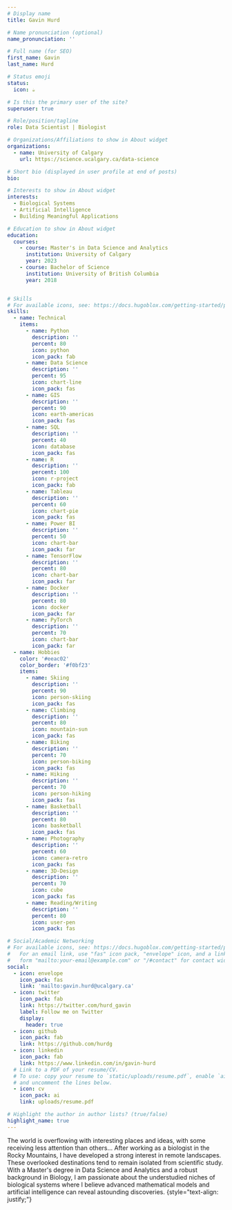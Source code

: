 ```yaml
---
# Display name
title: Gavin Hurd

# Name pronunciation (optional)
name_pronunciation: ''

# Full name (for SEO)
first_name: Gavin
last_name: Hurd

# Status emoji
status:
  icon: ☕️

# Is this the primary user of the site?
superuser: true

# Role/position/tagline
role: Data Scientist | Biologist

# Organizations/Affiliations to show in About widget
organizations:
  - name: University of Calgary
    url: https://science.ucalgary.ca/data-science

# Short bio (displayed in user profile at end of posts)
bio: 

# Interests to show in About widget
interests:
  - Biological Systems
  - Artificial Intelligence
  - Building Meaningful Applications

# Education to show in About widget
education:
  courses:
    - course: Master's in Data Science and Analytics
      institution: University of Calgary
      year: 2023
    - course: Bachelor of Science
      institution: University of British Columbia
      year: 2018


# Skills
# For available icons, see: https://docs.hugoblox.com/getting-started/page-builder/#icons
skills:
  - name: Technical
    items:
      - name: Python
        description: ''
        percent: 80
        icon: python
        icon_pack: fab
      - name: Data Science
        description: ''
        percent: 95
        icon: chart-line
        icon_pack: fas
      - name: GIS
        description: ''
        percent: 90
        icon: earth-americas
        icon_pack: fas
      - name: SQL
        description: ''
        percent: 40
        icon: database
        icon_pack: fas
      - name: R
        description: ''
        percent: 100
        icon: r-project
        icon_pack: fab
      - name: Tableau
        description: ''
        percent: 60
        icon: chart-pie
        icon_pack: fas
      - name: Power BI
        description: ''
        percent: 50
        icon: chart-bar
        icon_pack: far
      - name: TensorFlow
        description: ''
        percent: 80
        icon: chart-bar
        icon_pack: far
      - name: Docker
        description: ''
        percent: 80
        icon: docker
        icon_pack: far
      - name: PyTorch
        description: ''
        percent: 70
        icon: chart-bar
        icon_pack: far     
  - name: Hobbies
    color: '#eeac02'
    color_border: '#f0bf23'
    items:
      - name: Skiing
        description: ''
        percent: 90
        icon: person-skiing
        icon_pack: fas
      - name: Climbing
        description: ''
        percent: 80
        icon: mountain-sun
        icon_pack: fas
      - name: Biking
        description: ''
        percent: 70
        icon: person-biking
        icon_pack: fas
      - name: Hiking
        description: ''
        percent: 70
        icon: person-hiking
        icon_pack: fas
      - name: Basketball
        description: ''
        percent: 80
        icon: basketball
        icon_pack: fas
      - name: Photography
        description: ''
        percent: 60
        icon: camera-retro
        icon_pack: fas
      - name: 3D-Design
        description: ''
        percent: 70
        icon: cube
        icon_pack: fas
      - name: Reading/Writing
        description: ''
        percent: 80
        icon: user-pen
        icon_pack: fas

# Social/Academic Networking
# For available icons, see: https://docs.hugoblox.com/getting-started/page-builder/#icons
#   For an email link, use "fas" icon pack, "envelope" icon, and a link in the
#   form "mailto:your-email@example.com" or "/#contact" for contact widget.
social:
  - icon: envelope
    icon_pack: fas
    link: 'mailto:gavin.hurd@ucalgary.ca'
  - icon: twitter
    icon_pack: fab
    link: https://twitter.com/hurd_gavin
    label: Follow me on Twitter
    display:
      header: true
  - icon: github
    icon_pack: fab
    link: https://github.com/hurdg
  - icon: linkedin
    icon_pack: fab
    link: https://www.linkedin.com/in/gavin-hurd
  # Link to a PDF of your resume/CV.
  # To use: copy your resume to `static/uploads/resume.pdf`, enable `ai` icons in `params.yaml`,
  # and uncomment the lines below.
  - icon: cv
    icon_pack: ai
    link: uploads/resume.pdf

# Highlight the author in author lists? (true/false)
highlight_name: true
---
```

The world is overflowing with interesting places and ideas, with some receiving less attention than others... After working as a biologist in the Rocky Mountains, I have developed a strong interest in remote landscapes. These overlooked destinations tend to remain isolated from scientific study. With a Master's degree in Data Science and Analytics and a robust background in Biology, I am passionate about the understudied niches of biological systems where I believe advanced mathematical models and artificial intelligence can reveal astounding discoveries. 
{style="text-align: justify;"}
